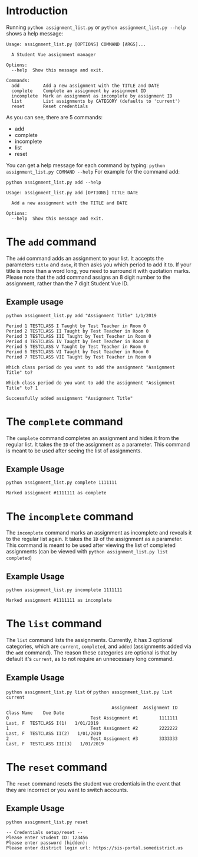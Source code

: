 # Introduction

Running `python assignment_list.py` or `python assignment_list.py --help` shows a help message:
```
Usage: assignment_list.py [OPTIONS] COMMAND [ARGS]...

  A Student Vue assignment manager

Options:
  --help  Show this message and exit.

Commands:
  add         Add a new assignment with the TITLE and DATE
  complete    Complete an assignment by assignment ID
  incomplete  Mark an assignment as incomplete by assignment ID
  list        List assignments by CATEGORY (defaults to 'current')
  reset       Reset credentials
```
As you can see, there are 5 commands:
* add
* complete
* incomplete
* list
* reset
 
You can get a help message for each command by typing:
 `python assignment_list.py COMMAND --help`
 For example for the command add:

```
python assignment_list.py add --help
```
```
Usage: assignment_list.py add [OPTIONS] TITLE DATE

  Add a new assignment with the TITLE and DATE

Options:
  --help  Show this message and exit.
```

# The `add` command

The `add` command adds an assignment to your list. It accepts the parameters `title` and `date`, it then asks you which period to add it to. If your title is more than a word long, you need to surround it with quotation marks.
Please note that the add command assigns an 8 digit number to the assignment, rather than the 7 digit Student Vue ID.
## Example usage
```
python assignment_list.py add "Assignment Title" 1/1/2019
```
```
Period 1 TESTCLASS I Taught by Test Teacher in Room 0
Period 2 TESTCLASS II Taught by Test Teacher in Room 0
Period 3 TESTCLASS III Taught by Test Teacher in Room 0
Period 4 TESTCLASS IV Taught by Test Teacher in Room 0
Period 5 TESTCLASS V Taught by Test Teacher in Room 0
Period 6 TESTCLASS VI Taught by Test Teacher in Room 0
Period 7 TESTCLASS VII Taught by Test Teacher in Room 0

Which class period do you want to add the assignment "Assignment Title" to? 
```
```
Which class period do you want to add the assignment "Assignment Title" to? 1
```
```
Successfully added assignment "Assignment Title"
```

# The `complete` command

The `complete` command completes an assignment and hides it from the regular list. It takes the `ID` of the assignment as a parameter. This command is meant to be used after seeing the list of assignments.
 ## Example Usage
 ```
 python assignment_list.py complete 1111111
 ```
```
Marked assignment #1111111 as complete
```

# The `incomplete` command
 The `incomplete` command marks an assignment as incomplete and reveals it to the regular list again. It takes the `ID` of the assignment as a parameter. This command is meant to be used after viewing the list of completed assignments (can be viewed with `python assignment_list.py list completed`)
 ## Example Usage
 ```
 python assignment_list.py incomplete 1111111
 ```
 ```
 Marked assignment #1111111 as incomplete
 ```
 
# The `list` command
The `list` command lists the assignments. Currently, it has 3 optional categories, which are `current`, `completed`, and `added` (assignments added via the `add` command). The reason these categories are optional is that by default it's `current`, as to not require an unnecessary long command.
## Example Usage
`python assignment_list.py list` or `python assignment_list.py list current`
```
                                        Assignment  Assignment ID                  Class Name    Due Date
0                               Test Assignment #1        1111111     Last, F  TESTCLASS I(1)   1/01/2019
1                               Test Assignment #2        2222222    Last, F  TESTCLASS II(2)   1/01/2019
2                               Test Assignment #3        3333333   Last, F  TESTCLASS III(3)   1/01/2019
```

# The `reset` command
The `reset` command resets the student vue credentials in the event that they are incorrect or you want to switch accounts.

## Example Usage
```
python assignment_list.py reset
```
```
-- Credentials setup/reset --
Please enter Student ID: 123456
Please enter password (hidden): 
Please enter district login url: https://sis-portal.somedistrict.us
```
